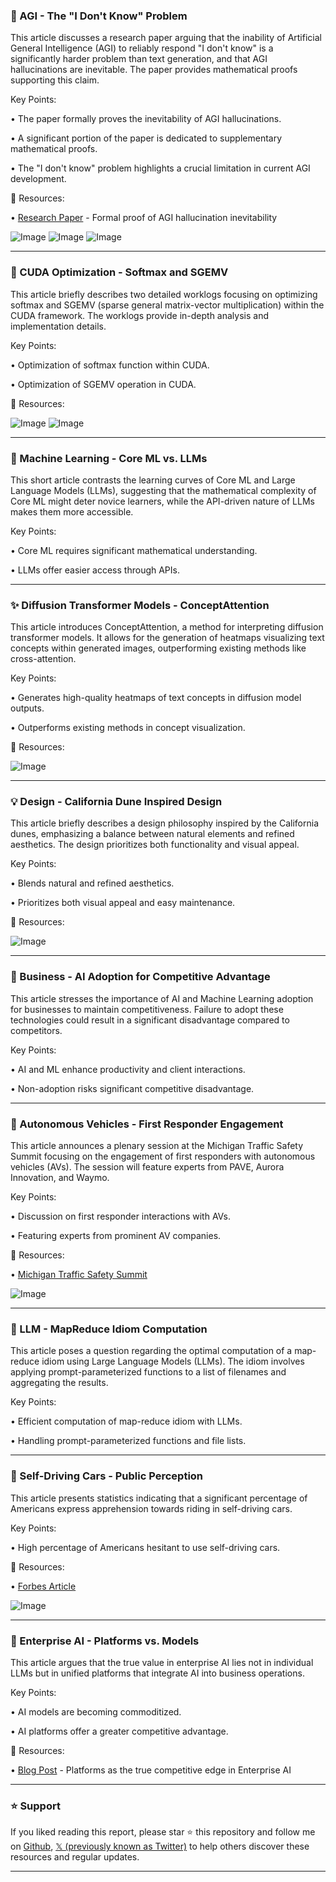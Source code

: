 ### 🤖 AGI - The "I Don't Know" Problem

This article discusses a research paper arguing that the inability of Artificial General Intelligence (AGI) to reliably respond "I don't know" is a significantly harder problem than text generation, and that AGI hallucinations are inevitable.  The paper provides mathematical proofs supporting this claim.

Key Points:

• The paper formally proves the inevitability of AGI hallucinations.

•  A significant portion of the paper is dedicated to supplementary mathematical proofs.

• The "I don't know" problem highlights a crucial limitation in current AGI development.


🔗 Resources:

• [Research Paper](https://arxiv.org/abs/2408.02357) - Formal proof of AGI hallucination inevitability

![Image](https://pbs.twimg.com/media/GkvbZ-iW8AAGwIS?format=jpg&name=900x900)
![Image](https://pbs.twimg.com/media/GkvbZ-pW8AA6csv?format=png&name=360x360)
![Image](https://pbs.twimg.com/media/GkvbZ-qXAAA_f9M?format=jpg&name=small)


---

### 🤖 CUDA Optimization - Softmax and SGEMV

This article briefly describes two detailed worklogs focusing on optimizing softmax and SGEMV (sparse general matrix-vector multiplication) within the CUDA framework.  The worklogs provide in-depth analysis and implementation details.

Key Points:

• Optimization of softmax function within CUDA.

• Optimization of SGEMV operation in CUDA.


🔗 Resources:

![Image](https://pbs.twimg.com/media/GkxstfDXsAEoM5H?format=jpg&name=small)
![Image](https://pbs.twimg.com/media/GkxsxOsacAEJ911?format=jpg&name=small)


---

### 🤖 Machine Learning - Core ML vs. LLMs

This short article contrasts the learning curves of Core ML and Large Language Models (LLMs), suggesting that the mathematical complexity of Core ML might deter novice learners, while the API-driven nature of LLMs makes them more accessible.


Key Points:

• Core ML requires significant mathematical understanding.

• LLMs offer easier access through APIs.


---

### ✨ Diffusion Transformer Models - ConceptAttention

This article introduces ConceptAttention, a method for interpreting diffusion transformer models.  It allows for the generation of heatmaps visualizing text concepts within generated images, outperforming existing methods like cross-attention.


Key Points:

• Generates high-quality heatmaps of text concepts in diffusion model outputs.

• Outperforms existing methods in concept visualization.


🔗 Resources:

![Image](https://pbs.twimg.com/ext_tw_video_thumb/1894828897742790660/pu/img/YP5flONLquPEECIs.jpg)


---

### 💡 Design - California Dune Inspired Design

This article briefly describes a design philosophy inspired by the California dunes, emphasizing a balance between natural elements and refined aesthetics.  The design prioritizes both functionality and visual appeal.


Key Points:

• Blends natural and refined aesthetics.

• Prioritizes both visual appeal and easy maintenance.


🔗 Resources:

![Image](https://pbs.twimg.com/media/Gkuruz3asAAxeId?format=jpg&name=small)


---

### 🤖 Business - AI Adoption for Competitive Advantage

This article stresses the importance of AI and Machine Learning adoption for businesses to maintain competitiveness.  Failure to adopt these technologies could result in a significant disadvantage compared to competitors.


Key Points:

• AI and ML enhance productivity and client interactions.

• Non-adoption risks significant competitive disadvantage.


---

### 🤖 Autonomous Vehicles - First Responder Engagement

This article announces a plenary session at the Michigan Traffic Safety Summit focusing on the engagement of first responders with autonomous vehicles (AVs).  The session will feature experts from PAVE, Aurora Innovation, and Waymo.


Key Points:

• Discussion on first responder interactions with AVs.

• Featuring experts from prominent AV companies.


🔗 Resources:

• [Michigan Traffic Safety Summit](https://michigan.gov/msp/divisions/ohsp/michigan-traffic-safety-summit…)

![Image](https://pbs.twimg.com/media/GkupgJ8WoAAtjm6?format=jpg&name=small)


---

### 🤖 LLM - MapReduce Idiom Computation

This article poses a question regarding the optimal computation of a map-reduce idiom using Large Language Models (LLMs). The idiom involves applying prompt-parameterized functions to a list of filenames and aggregating the results.


Key Points:

• Efficient computation of map-reduce idiom with LLMs.

• Handling prompt-parameterized functions and file lists.


---

### 🤖 Self-Driving Cars - Public Perception

This article presents statistics indicating that a significant percentage of Americans express apprehension towards riding in self-driving cars.


Key Points:

• High percentage of Americans hesitant to use self-driving cars.


🔗 Resources:

• [Forbes Article](https://forbes.com/sites/johnkoetsier/2025/02/25/61-of-americans-too-afraid-to-ride-in-self-driving-cars/…)

![Image](https://pbs.twimg.com/media/Gkul3lgXkAAjObY?format=jpg&name=small)


---

### 🤖 Enterprise AI - Platforms vs. Models

This article argues that the true value in enterprise AI lies not in individual LLMs but in unified platforms that integrate AI into business operations.


Key Points:

• AI models are becoming commoditized.

• AI platforms offer a greater competitive advantage.


🔗 Resources:

• [Blog Post](https://bit.ly/41bfLJ7) - Platforms as the true competitive edge in Enterprise AI


---

### ⭐️ Support

If you liked reading this report, please star ⭐️ this repository and follow me on [Github](https://github.com/Drix10), [𝕏 (previously known as Twitter)](https://x.com/DRIX_10_) to help others discover these resources and regular updates.

---